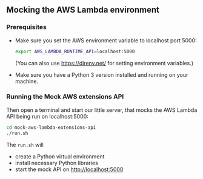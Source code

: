 ## Mocking the AWS Lambda environment

### Prerequisites

- Make sure you set the AWS environment variable to localhost port 5000:

  ```bash
  export AWS_LAMBDA_RUNTIME_API=localhost:5000
  ```

  (You can also use https://direnv.net/ for setting environment variables.)

- Make sure you have a Python 3 version installed and running on your machine.

### Running the Mock AWS extensions API

Then open a terminal and start our little server, that mocks the AWS Lambda API being run on localhost:5000:

```bash
cd mock-aws-lambda-extensions-api
./run.sh
```

The `run.sh` will

- create a Python virtual environment
- install necessary Python libraries
- start the mock API on [http://localhost:5000](http://localhost:5000)

